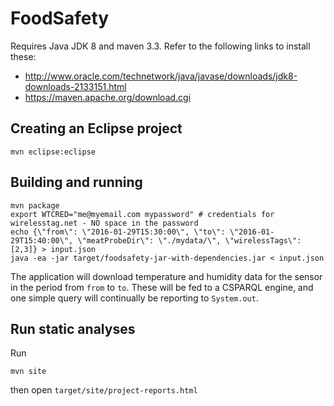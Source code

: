 # FoodSafety

Requires Java JDK 8 and maven 3.3. Refer to the following links to install these:
  * http://www.oracle.com/technetwork/java/javase/downloads/jdk8-downloads-2133151.html
  * https://maven.apache.org/download.cgi

## Creating an Eclipse project

```
mvn eclipse:eclipse
```

## Building and running

```
mvn package
export WTCRED="me@myemail.com mypassword" # credentials for wirelesstag.net - NO space in the password
echo {\"from\": \"2016-01-29T15:30:00\", \"to\": \"2016-01-29T15:40:00\", \"meatProbeDir\": \"./mydata/\", \"wirelessTags\": [2,3]} > input.json
java -ea -jar target/foodsafety-jar-with-dependencies.jar < input.json
```

The application will download temperature and humidity data for the sensor in the period from ```from``` to ```to```. These will be fed to a CSPARQL engine, and one simple query will continually be reporting to ```System.out```. 

## Run static analyses

Run
```
mvn site
```
then open ```target/site/project-reports.html```
